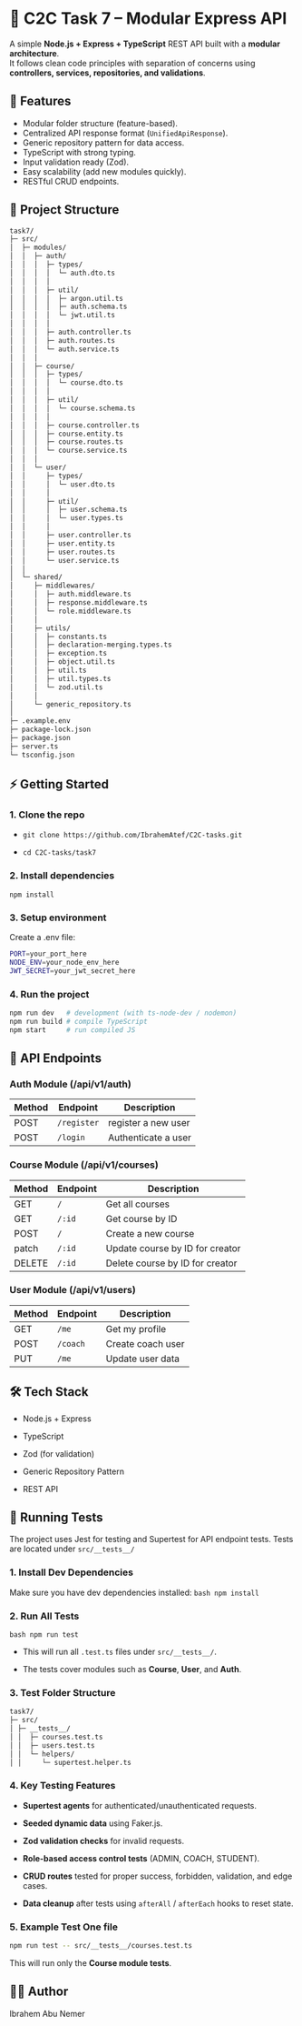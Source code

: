 # 📘 C2C Task 7 – Modular Express API

A simple **Node.js + Express + TypeScript** REST API built with a **modular architecture**.  
It follows clean code principles with separation of concerns using **controllers, services, repositories, and validations**.

## 🚀 Features

- Modular folder structure (feature-based).
- Centralized API response format (`UnifiedApiResponse`).
- Generic repository pattern for data access.
- TypeScript with strong typing.
- Input validation ready (Zod).
- Easy scalability (add new modules quickly).
- RESTful CRUD endpoints.

## 📂 Project Structure

```bash
task7/
├─ src/
│  ├─ modules/
│  │  ├─ auth/
│  │  │  ├─ types/
│  │  │  │  └─ auth.dto.ts
│  │  │  │
│  │  │  ├─ util/
│  │  │  │  ├─ argon.util.ts
│  │  │  │  ├─ auth.schema.ts
│  │  │  │  └─ jwt.util.ts
│  │  │  │
│  │  │  ├─ auth.controller.ts
│  │  │  ├─ auth.routes.ts
│  │  │  └─ auth.service.ts
│  │  │
│  │  ├─ course/
│  │  │  ├─ types/
│  │  │  │  └─ course.dto.ts
│  │  │  │
│  │  │  ├─ util/
│  │  │  │  └─ course.schema.ts
│  │  │  │
│  │  │  ├─ course.controller.ts
│  │  │  ├─ course.entity.ts
│  │  │  ├─ course.routes.ts
│  │  │  └─ course.service.ts
│  │  │
│  │  └─ user/
│  │     ├─ types/
│  │     │  └─ user.dto.ts
│  │     │
│  │     ├─ util/
│  │     │  ├─ user.schema.ts
│  │     │  └─ user.types.ts
│  │     │
│  │     ├─ user.controller.ts
│  │     ├─ user.entity.ts
│  │     ├─ user.routes.ts
│  │     └─ user.service.ts
│  │
│  └─ shared/
│     ├─ middlewares/
│     │  ├─ auth.middleware.ts
│     │  ├─ response.middleware.ts
│     │  └─ role.middleware.ts
│     │
│     ├─ utils/
│     │  ├─ constants.ts
│     │  ├─ declaration-merging.types.ts
│     │  ├─ exception.ts
│     │  ├─ object.util.ts
│     │  ├─ util.ts
│     │  ├─ util.types.ts
│     │  └─ zod.util.ts
│     │
│     └─ generic_repository.ts
│
├─ .example.env
├─ package-lock.json
├─ package.json
├─ server.ts
└─ tsconfig.json
```

## ⚡ Getting Started

### 1. Clone the repo

- `git clone https://github.com/IbrahemAtef/C2C-tasks.git`

- `cd C2C-tasks/task7`

### 2. Install dependencies

`npm install`

### 3. Setup environment

Create a .env file:

```bash
PORT=your_port_here
NODE_ENV=your_node_env_here
JWT_SECRET=your_jwt_secret_here
```

### 4. Run the project

```bash
npm run dev   # development (with ts-node-dev / nodemon)
npm run build # compile TypeScript
npm start     # run compiled JS
```

## 📡 API Endpoints

### Auth Module (/api/v1/auth)

| Method | Endpoint    | Description         |
| ------ | ----------- | ------------------- |
| POST   | `/register` | register a new user |
| POST   | `/login`    | Authenticate a user |

### Course Module (/api/v1/courses)

| Method | Endpoint | Description                     |
| ------ | -------- | ------------------------------- |
| GET    | `/`      | Get all courses                 |
| GET    | `/:id`   | Get course by ID                |
| POST   | `/`      | Create a new course             |
| patch  | `/:id`   | Update course by ID for creator |
| DELETE | `/:id`   | Delete course by ID for creator |

### User Module (/api/v1/users)

| Method | Endpoint | Description       |
| ------ | -------- | ----------------- |
| GET    | `/me`    | Get my profile    |
| POST   | `/coach` | Create coach user |
| PUT    | `/me`    | Update user data  |

## 🛠️ Tech Stack

- Node.js + Express

- TypeScript

- Zod (for validation)

- Generic Repository Pattern

- REST API

## 🧪 Running Tests

The project uses Jest for testing and Supertest for API endpoint tests. Tests are located under `src/__tests__/`

### 1. Install Dev Dependencies

Make sure you have dev dependencies installed:
`bash npm install`

### 2. Run All Tests

`bash npm run test`

- This will run all `.test.ts` files under `src/__tests__/`.

- The tests cover modules such as **Course**, **User**, and **Auth**.

### 3. Test Folder Structure

```bash
task7/
├─ src/
│ ├─ __tests__/
│ │  ├─ courses.test.ts
│ │  ├─ users.test.ts
│ │  └─ helpers/
│ │     └─ supertest.helper.ts
```

### 4. Key Testing Features

- **Supertest agents** for authenticated/unauthenticated requests.

- **Seeded dynamic data** using Faker.js.

- **Zod validation checks** for invalid requests.

- **Role-based access control tests** (ADMIN, COACH, STUDENT).

- **CRUD routes** tested for proper success, forbidden, validation, and edge cases.

- **Data cleanup** after tests using `afterAll` / `afterEach` hooks to reset state.

### 5. Example Test One file

```bash
npm run test -- src/__tests__/courses.test.ts
```

This will run only the **Course module tests**.

## 👨‍💻 Author

Ibrahem Abu Nemer
